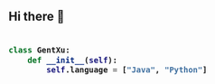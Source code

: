 ## Hi there 👋

<h3>
  
```python

class GentXu:
    def __init__(self):
        self.language = ["Java", "Python"]

```
</h3>
